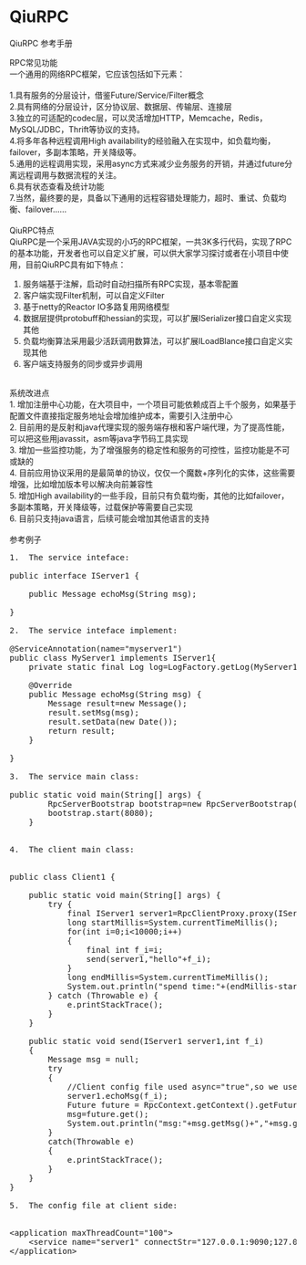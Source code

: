 # QiuRPC
QiuRPC 参考手册


RPC常见功能<br/>
一个通用的网络RPC框架，它应该包括如下元素：<br/>
<br/>
1.具有服务的分层设计，借鉴Future/Service/Filter概念<br/>
2.具有网络的分层设计，区分协议层、数据层、传输层、连接层<br/>
3.独立的可适配的codec层，可以灵活增加HTTP，Memcache，Redis，MySQL/JDBC，Thrift等协议的支持。<br/>
4.将多年各种远程调用High availability的经验融入在实现中，如负载均衡，failover，多副本策略，开关降级等。<br/>
5.通用的远程调用实现，采用async方式来减少业务服务的开销，并通过future分离远程调用与数据流程的关注。<br/>
6.具有状态查看及统计功能<br/>
7.当然，最终要的是，具备以下通用的远程容错处理能力，超时、重试、负载均衡、failover……<br/>
<br/>
QiuRPC特点<br/>
QiuRPC是一个采用JAVA实现的小巧的RPC框架，一共3K多行代码，实现了RPC的基本功能，开发者也可以自定义扩展，可以供大家学习探讨或者在小项目中使用，目前QiuRPC具有如下特点：<br/>
1.	服务端基于注解，启动时自动扫描所有RPC实现，基本零配置<br/>
2.	客户端实现Filter机制，可以自定义Filter<br/>
3.	基于netty的Reactor  IO多路复用网络模型<br/>
4.	数据层提供protobuff和hessian的实现，可以扩展ISerializer接口自定义实现其他<br/>
5.	负载均衡算法采用最少活跃调用数算法，可以扩展ILoadBlance接口自定义实现其他<br/>
6.	客户端支持服务的同步或异步调用<br/>

<br/>
系统改进点<br/>
1.	增加注册中心功能，在大项目中，一个项目可能依赖成百上千个服务，如果基于配置文件直接指定服务地址会增加维护成本，需要引入注册中心<br/>
2.	目前用的是反射和java代理实现的服务端存根和客户端代理，为了提高性能，可以把这些用javassit，asm等java字节码工具实现<br/>
3.	增加一些监控功能，为了增强服务的稳定性和服务的可控性，监控功能是不可或缺的<br/>
4.	目前应用协议采用的是最简单的协议，仅仅一个魔数+序列化的实体，这些需要增强，比如增加版本号以解决向前兼容性<br/>
5.	增加High availability的一些手段，目前只有负载均衡，其他的比如failover，多副本策略，开关降级等，过载保护等需要自己实现<br/>
6.	目前只支持java语言，后续可能会增加其他语言的支持<br/>
<br/>
参考例子<br/>

<pre>
1.	The service inteface:

public interface IServer1 {
	
	public Message echoMsg(String msg);
	
}

2.	The service inteface implement:

@ServiceAnnotation(name="myserver1")
public class MyServer1 implements IServer1{
	private static final Log log=LogFactory.getLog(MyServer1.class);

	@Override
	public Message echoMsg(String msg) {
		Message result=new Message();
		result.setMsg(msg);
		result.setData(new Date());
		return result;
	}

}

3.	The service main class:

public static void main(String[] args) {
		RpcServerBootstrap bootstrap=new RpcServerBootstrap();
		bootstrap.start(8080);
	}


4.	The client main class:


public class Client1 {
	
	public static void main(String[] args) {
		try {
			final IServer1 server1=RpcClientProxy.proxy(IServer1.class,"server1" , "myserver1");
			long startMillis=System.currentTimeMillis();
			for(int i=0;i<10000;i++)
			{
				final int f_i=i;
				send(server1,"hello"+f_i);
			}
			long endMillis=System.currentTimeMillis();
			System.out.println("spend time:"+(endMillis-startMillis));
		} catch (Throwable e) {
			e.printStackTrace();
		}
	}
	
	public static void send(IServer1 server1,int f_i)
	{
		Message msg = null;
		try
		{
			//Client config file used async="true",so we used future to get the async result,if configured async="false",used msg=server1.echoMsg(f_i) instead
			server1.echoMsg(f_i);
			Future<Message> future = RpcContext.getContext().getFuture();
			msg=future.get();
			System.out.println("msg:"+msg.getMsg()+","+msg.getData());
		}
		catch(Throwable e)
		{
			e.printStackTrace();
		}
	}
}

5.  The config file at client side:


&lt;application maxThreadCount="100"&gt;
	&lt;service name="server1" connectStr="127.0.0.1:9090;127.0.0.1:8080" maxConnection="100" async="true"&gt;&lt;/service&gt;
&lt;/application&gt;


</pre>

